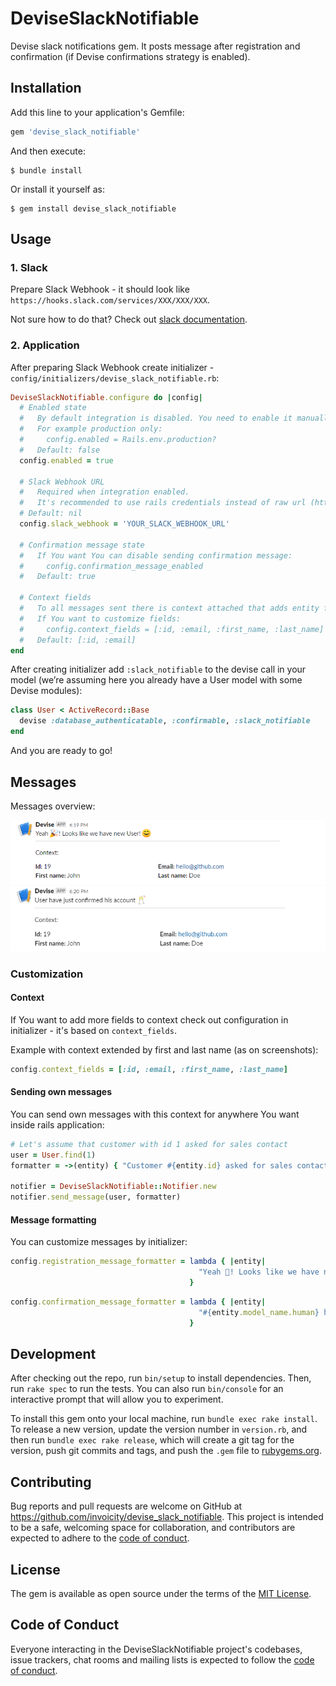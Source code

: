 # DeviseSlackNotifiable

Devise slack notifications gem. It posts message after registration and confirmation (if Devise confirmations strategy is enabled).

## Installation

Add this line to your application's Gemfile:

```ruby
gem 'devise_slack_notifiable'
```

And then execute:

    $ bundle install

Or install it yourself as:

    $ gem install devise_slack_notifiable

## Usage

### 1. Slack
Prepare Slack Webhook - it should look like `https://hooks.slack.com/services/XXX/XXX/XXX`.

Not sure how to do that? Check out [slack documentation](https://api.slack.com/messaging/webhooks#getting_started).

### 2. Application
After preparing Slack Webhook create initializer - `config/initializers/devise_slack_notifiable.rb`:
```ruby
DeviseSlackNotifiable.configure do |config|
  # Enabled state
  #   By default integration is disabled. You need to enable it manually on desired environments.
  #   For example production only:
  #     config.enabled = Rails.env.production?
  #   Default: false
  config.enabled = true

  # Slack Webhook URL
  #   Required when integration enabled.
  #   It's recommended to use rails credentials instead of raw url (https://edgeguides.rubyonrails.org/security.html#custom-credentials)
  # Default: nil
  config.slack_webhook = 'YOUR_SLACK_WEBHOOK_URL'

  # Confirmation message state
  #   If You want You can disable sending confirmation message:
  #     config.confirmation_message_enabled
  #   Default: true

  # Context fields
  #   To all messages sent there is context attached that adds entity fields.
  #   If You want to customize fields:
  #     config.context_fields = [:id, :email, :first_name, :last_name]
  #   Default: [:id, :email]
end
```

After creating initializer add `:slack_notifiable` to the devise call in your model (we’re assuming here you already have a User model with some Devise modules):
```ruby
class User < ActiveRecord::Base
  devise :database_authenticatable, :confirmable, :slack_notifiable
end
```

And you are ready to go!

## Messages
Messages overview:

![Registration notification](./docs/registration-notification.png)
![Confirmation notification](./docs/confirmation-notification.png)

### Customization

#### Context
If You want to add more fields to context check out configuration in initializer - it's based on `context_fields`.

Example with context extended by first and last name (as on screenshots):
```ruby
config.context_fields = [:id, :email, :first_name, :last_name]
```

#### Sending own messages
You can send own messages with this context for anywhere You want inside rails application:
```ruby
# Let's assume that customer with id 1 asked for sales contact
user = User.find(1)
formatter = ->(entity) { "Customer #{entity.id} asked for sales contact!" }

notifier = DeviseSlackNotifiable::Notifier.new
notifier.send_message(user, formatter)
```

#### Message formatting
You can customize messages by initializer:
```ruby
config.registration_message_formatter = lambda { |entity|
                                          "Yeah 🎉! Looks like we have new #{entity.model_name.human}! 😊"
                                        }
```

```ruby
config.confirmation_message_formatter = lambda { |entity|
                                          "#{entity.model_name.human} have just confirmed his account 🥂"
                                        }
```

## Development

After checking out the repo, run `bin/setup` to install dependencies. Then, run `rake spec` to run the tests. You can also run `bin/console` for an interactive prompt that will allow you to experiment.

To install this gem onto your local machine, run `bundle exec rake install`. To release a new version, update the version number in `version.rb`, and then run `bundle exec rake release`, which will create a git tag for the version, push git commits and tags, and push the `.gem` file to [rubygems.org](https://rubygems.org).

## Contributing

Bug reports and pull requests are welcome on GitHub at https://github.com/invoicity/devise_slack_notifiable. This project is intended to be a safe, welcoming space for collaboration, and contributors are expected to adhere to the [code of conduct](https://github.com/invoicity/devise_slack_notifiable/blob/master/CODE_OF_CONDUCT.md).


## License

The gem is available as open source under the terms of the [MIT License](https://opensource.org/licenses/MIT).

## Code of Conduct

Everyone interacting in the DeviseSlackNotifiable project's codebases, issue trackers, chat rooms and mailing lists is expected to follow the [code of conduct](https://github.com/[USERNAME]/devise_slack_notifiable/blob/master/CODE_OF_CONDUCT.md).
